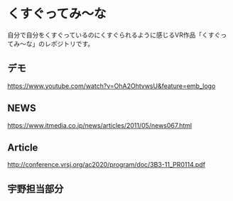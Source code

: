 # くすぐってみ〜な
自分で自分をくすぐっているのにくすぐられるように感じるVR作品「くすぐってみ〜な」のレポジトリです。
## デモ
https://www.youtube.com/watch?v=OhA2OhtvwsU&feature=emb_logo
## NEWS
https://www.itmedia.co.jp/news/articles/2011/05/news067.html
## Article
http://conference.vrsj.org/ac2020/program/doc/3B3-11_PR0114.pdf
## 宇野担当部分
